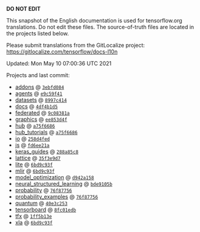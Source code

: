 __DO NOT EDIT__

This snapshot of the English documentation is used for tensorflow.org
translations. Do not edit these files. The source-of-truth files are located in
the projects listed below.

Please submit translations from the GitLocalize project: https://gitlocalize.com/tensorflow/docs-l10n

Updated: Mon May 10 07:00:36 UTC 2021

Projects and last commit:

- [addons](https://github.com/tensorflow/addons/tree/master/docs) @ <a href='https://github.com/tensorflow/addons/commit/3ebfd084707d68773b8f3b5fa759f33d7a749163'><code>3ebfd084</code></a>
- [agents](https://github.com/tensorflow/agents/tree/master/docs) @ <a href='https://github.com/tensorflow/agents/commit/e9c59f4130d809973a0088d30f6cb72611dcf83c'><code>e9c59f41</code></a>
- [datasets](https://github.com/tensorflow/datasets/tree/master/docs) @ <a href='https://github.com/tensorflow/datasets/commit/8997c4140cd4fc145f0693787b1da78691930459'><code>8997c414</code></a>
- [docs](https://github.com/tensorflow/docs/tree/master/site/en) @ <a href='https://github.com/tensorflow/docs/commit/4df4b1d50e0016b80ca295e2117b92757c8040ed'><code>4df4b1d5</code></a>
- [federated](https://github.com/tensorflow/federated/tree/master/docs) @ <a href='https://github.com/tensorflow/federated/commit/9c08381a172a26957d7c50f74214c74fe9a9fb1c'><code>9c08381a</code></a>
- [graphics](https://github.com/tensorflow/graphics/tree/master/tensorflow_graphics/g3doc) @ <a href='https://github.com/tensorflow/graphics/commit/ee853d4fbd63352ad091c1bb69d4702ccd71a61a'><code>ee853d4f</code></a>
- [hub](https://github.com/tensorflow/hub/tree/master/docs) @ <a href='https://github.com/tensorflow/hub/commit/a75f668675aa47915732611d7352d04a54172eae'><code>a75f6686</code></a>
- [hub_tutorials](https://github.com/tensorflow/hub/tree/master/examples/colab) @ <a href='https://github.com/tensorflow/hub/commit/a75f668675aa47915732611d7352d04a54172eae'><code>a75f6686</code></a>
- [io](https://github.com/tensorflow/io/tree/master/docs) @ <a href='https://github.com/tensorflow/io/commit/258d4fed8568704cf65365978a9083c3bb719cbc'><code>258d4fed</code></a>
- [js](https://github.com/tensorflow/tfjs-website/tree/master/docs) @ <a href='https://github.com/tensorflow/tfjs-website/commit/fd6ee21a5d07e7cf77f1ddc77b68aedc7255d87c'><code>fd6ee21a</code></a>
- [keras_guides](https://github.com/tensorflow/docs/tree/snapshot-keras/site/en/guide/keras) @ <a href='https://github.com/tensorflow/docs/commit/288a85c8c652050d802d4737ebf21d19254b6672'><code>288a85c8</code></a>
- [lattice](https://github.com/tensorflow/lattice/tree/master/docs) @ <a href='https://github.com/tensorflow/lattice/commit/35f3e9d7da7f90a700d7a903e1818e82965f245c'><code>35f3e9d7</code></a>
- [lite](https://github.com/tensorflow/tensorflow/tree/master/tensorflow/lite/g3doc) @ <a href='https://github.com/tensorflow/tensorflow/commit/6bd9c93fc9d666fc5e06ae1d89cabbc99a66ff79'><code>6bd9c93f</code></a>
- [mlir](https://github.com/tensorflow/tensorflow/tree/master/tensorflow/compiler/mlir/g3doc) @ <a href='https://github.com/tensorflow/tensorflow/commit/6bd9c93fc9d666fc5e06ae1d89cabbc99a66ff79'><code>6bd9c93f</code></a>
- [model_optimization](https://github.com/tensorflow/model-optimization/tree/master/tensorflow_model_optimization/g3doc) @ <a href='https://github.com/tensorflow/model-optimization/commit/d942a15881fce89a6bb68f5723de1075c8fbee27'><code>d942a158</code></a>
- [neural_structured_learning](https://github.com/tensorflow/neural-structured-learning/tree/master/g3doc) @ <a href='https://github.com/tensorflow/neural-structured-learning/commit/bde9105b12b2797c909a0fe20ef74bb7fff6100b'><code>bde9105b</code></a>
- [probability](https://github.com/tensorflow/probability/tree/master/tensorflow_probability/g3doc) @ <a href='https://github.com/tensorflow/probability/commit/76f877560c2f04292ebe25ced9f21d23583909f9'><code>76f87756</code></a>
- [probability_examples](https://github.com/tensorflow/probability/tree/master/tensorflow_probability/examples/jupyter_notebooks) @ <a href='https://github.com/tensorflow/probability/commit/76f877560c2f04292ebe25ced9f21d23583909f9'><code>76f87756</code></a>
- [quantum](https://github.com/tensorflow/quantum/tree/master/docs) @ <a href='https://github.com/tensorflow/quantum/commit/40e3c253006eb78488896eb9d7f9699536dd7343'><code>40e3c253</code></a>
- [tensorboard](https://github.com/tensorflow/tensorboard/tree/master/docs) @ <a href='https://github.com/tensorflow/tensorboard/commit/8fc01edb9fb166535797678734a2754e99ec9a93'><code>8fc01edb</code></a>
- [tfx](https://github.com/tensorflow/tfx/tree/master/docs) @ <a href='https://github.com/tensorflow/tfx/commit/1ff5b13eb56b80de318f2a55d7254c3dfa1fe241'><code>1ff5b13e</code></a>
- [xla](https://github.com/tensorflow/tensorflow/tree/master/tensorflow/compiler/xla/g3doc) @ <a href='https://github.com/tensorflow/tensorflow/commit/6bd9c93fc9d666fc5e06ae1d89cabbc99a66ff79'><code>6bd9c93f</code></a>


